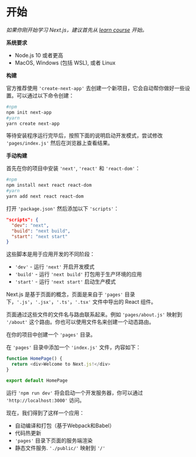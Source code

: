 # 开始

*如果你刚开始学习 Next.js，建议首先从 [learn course](https://nextjs.org/learn/basics/getting-started) 开始。*



**系统要求**

- Node.js 10 或者更高
- MacOS, Windows (包括 WSL), 或者 Linux



**构建**

官方推荐使用  `'create-next-app'` 去创建一个新项目，它会自动帮你做好一些设置。可以通过以下命令创建：

```bash
#npm 
npm init next-app
#yarn
yarn create next-app
```

等待安装程序运行完毕后，按照下面的说明启动开发模式，尝试修改 `'pages/index.js'` 然后在浏览器上查看结果。



**手动构建**

首先在你的项目中安装 `'next'`, `'react'` 和 `'react-dom'`：

```bash
#npm 
npm install next react react-dom
#yarn
yarn add next react react-dom
```

打开 `'package.json'` 然后添加以下 `'scripts'`：

```json
"scripts": {
  "dev": "next",
  "build": "next build",
  "start": "next start"
}
```

这些脚本是用于应用开发的不同阶段：

- `'dev'` - 运行 `'next'` 开启开发模式
- `'build'` - 运行 `'next build'` 打包用于生产环境的应用
- `'start'` - 运行 `'next start'` 启动生产模式

Next.js 是基于页面的概念，页面是来自于 `'pages'` 目录下，`'.js'`，`'.jsx'`，`'.ts'`，`'.tsx'` 文件中导出的 React 组件。

页面通过这些文件的文件名与路由联系起来。例如 `'pages/about.js'` 映射到 `'/about'` 这个路由。你也可以使用文件名来创建一个动态路由。

在你的项目中创建一个 `'pages'` 目录。

在 `'pages'` 目录中添加一个 `'index.js'` 文件，内容如下：

```javascript
function HomePage() {
  return <div>Welcome to Next.js!</div>
}

export default HomePage
```

运行 `'npm run dev'` 将会启动一个开发服务器，你可以通过 `'http://localhost:3000'` 访问。



现在，我们得到了这样一个应用：

- 自动编译和打包（基于Webpack和Babel）
- 代码热更新
-  `'pages'` 目录下页面的服务端渲染
- 静态文件服务. `'./public/'` 映射到 `'/'`

